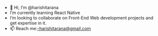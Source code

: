 - 👋 Hi, I’m @harishitarana
- I’m currently learning React Native
- I’m looking to collaborate on Front-End Web development projects and get expertise in it.
- 📫 Reach me:-harishitarana@gmail.com

<!---
harishitarana/harishitarana is a ✨ special ✨ repository because its `README.md` (this file) appears on your GitHub profile.
You can click the Preview link to take a look at your changes.
--->
